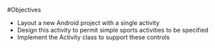 #Objectives

- Layout a new Android project with a single activity
- Design this activity to permit simple sports activities to be specified
- Implement the Activity class to support these controls